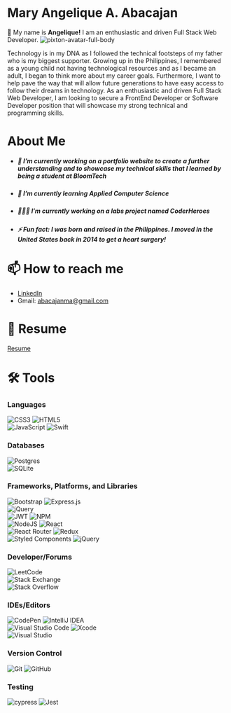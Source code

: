 # Mary Angelique A. Abacajan 

👋 My name is **Angelique!**
I am an enthusiastic and driven Full Stack Web Developer.
![pixton-avatar-full-body](https://user-images.githubusercontent.com/51681480/150216395-d0d19409-e907-4056-8997-a40ce2dc6b54.png) 

Technology is in my DNA as I followed the technical footsteps of my father who is my biggest supporter. Growing up in the Philippines, I remembered as a young child not having technological resources and as I became an adult, I began to think more about my career goals. Furthermore, I want to help pave the way that will allow future generations to have easy access to follow their dreams in technology. 
As an enthusiastic and driven Full Stack Web Developer, I am looking to secure a FrontEnd Developer or Software Developer position that will showcase my strong technical and programming skills.


# About Me
- ##### 🔭 I’m currently working on a portfolio website to create a further understanding and to showcase my technical skills that I learned by being a student at BloomTech
- ##### 🌱 I’m currently learning Applied Computer Science
- ##### 👩🏻‍💻 I’m currently working on a labs project named CoderHeroes
- ##### ⚡ Fun fact: I was born and raised in the Philippines. I moved in the United States back in 2014 to get a heart surgery!

# 📫 How to reach me
- [LinkedIn](https://www.linkedin.com/in/mary-angelique-abacajan/)
- Gmail: abacajanma@gmail.com


# 📄 Resume
[Resume](https://github.com/MaryAngelique/MaryAngelique/files/7900698/Resume.BloomTech.pdf)

 
# 🛠 Tools

### Languages
![CSS3](https://img.shields.io/badge/css3-%231572B6.svg?style=for-the-badge&logo=css3&logoColor=white)
![HTML5](https://img.shields.io/badge/html5-%23E34F26.svg?style=for-the-badge&logo=html5&logoColor=white) <br>
![JavaScript](https://img.shields.io/badge/javascript-%23323330.svg?style=for-the-badge&logo=javascript&logoColor=%23F7DF1E) 
![Swift](https://img.shields.io/badge/swift-F54A2A?style=for-the-badge&logo=swift&logoColor=white)<br>

### Databases
![Postgres](https://img.shields.io/badge/postgres-%23316192.svg?style=for-the-badge&logo=postgresql&logoColor=white)<br>
![SQLite](https://img.shields.io/badge/sqlite-%2307405e.svg?style=for-the-badge&logo=sqlite&logoColor=white)<br>
 
### Frameworks, Platforms, and Libraries
![Bootstrap](https://img.shields.io/badge/bootstrap-%23563D7C.svg?style=for-the-badge&logo=bootstrap&logoColor=white)
![Express.js](https://img.shields.io/badge/express.js-%23404d59.svg?style=for-the-badge&logo=express&logoColor=%2361DAFB)<br>
![jQuery](https://img.shields.io/badge/jquery-%230769AD.svg?style=for-the-badge&logo=jquery&logoColor=white)<br>
![JWT](https://img.shields.io/badge/JWT-black?style=for-the-badge&logo=JSON%20web%20tokens)
![NPM](https://img.shields.io/badge/NPM-%23000000.svg?style=for-the-badge&logo=npm&logoColor=white)<br>
![NodeJS](https://img.shields.io/badge/node.js-6DA55F?style=for-the-badge&logo=node.js&logoColor=white)
![React](https://img.shields.io/badge/react-%2320232a.svg?style=for-the-badge&logo=react&logoColor=%2361DAFB)<br>
![React Router](https://img.shields.io/badge/React_Router-CA4245?style=for-the-badge&logo=react-router&logoColor=white)
![Redux](https://img.shields.io/badge/redux-%23593d88.svg?style=for-the-badge&logo=redux&logoColor=white)<br>
![Styled Components](https://img.shields.io/badge/styled--components-DB7093?style=for-the-badge&logo=styled-components&logoColor=white)
![jQuery](https://img.shields.io/badge/jquery-%230769AD.svg?style=for-the-badge&logo=jquery&logoColor=white)

### Developer/Forums
![LeetCode](https://img.shields.io/badge/LeetCode-000000?style=for-the-badge&logo=LeetCode&logoColor=#d16c06)<br>
![Stack Exchange](https://img.shields.io/badge/StackExchange-%23ffffff.svg?style=for-the-badge&logo=StackExchange&logoColor=white)<br>
![Stack Overflow](https://img.shields.io/badge/-Stackoverflow-FE7A16?style=for-the-badge&logo=stack-overflow&logoColor=white)<br>

### IDEs/Editors
![CodePen](https://img.shields.io/badge/CodePen-white?style=for-the-badge&logo=codepen&logoColor=black)
![IntelliJ IDEA](https://img.shields.io/badge/IntelliJIDEA-000000.svg?style=for-the-badge&logo=intellij-idea&logoColor=white)<br>
![Visual Studio Code](https://img.shields.io/badge/Visual%20Studio%20Code-0078d7.svg?style=for-the-badge&logo=visual-studio-code&logoColor=white)
![Xcode](https://img.shields.io/badge/Xcode-007ACC?style=for-the-badge&logo=Xcode&logoColor=white) <br>
![Visual Studio](https://img.shields.io/badge/Visual%20Studio-5C2D91.svg?style=for-the-badge&logo=visual-studio&logoColor=white)

### Version Control
![Git](https://img.shields.io/badge/git-%23F05033.svg?style=for-the-badge&logo=git&logoColor=white)
![GitHub](https://img.shields.io/badge/github-%23121011.svg?style=for-the-badge&logo=github&logoColor=white)

### Testing
![cypress](https://img.shields.io/badge/-cypress-%23E5E5E5?style=for-the-badge&logo=cypress&logoColor=058a5e)
![Jest](https://img.shields.io/badge/-jest-%23C21325?style=for-the-badge&logo=jest&logoColor=white)
 
